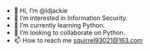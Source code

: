 - 👋 Hi, I’m @ldjackie
- 👀 I’m interested in Information Security.
- 🌱 I’m currently learning Python.
- 💞️ I’m looking to collaborate on Python.
- 📫 How to reach me squirrel93021@163.com

<!---
ldjackie/ldjackie is a ✨ special ✨ repository because its `README.md` (this file) appears on your GitHub profile.
You can click the Preview link to take a look at your changes.
--->
